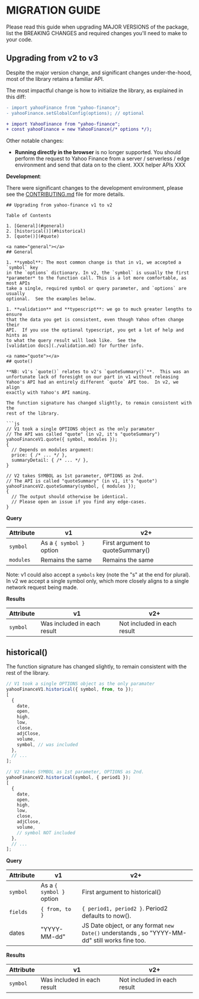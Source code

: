 # MIGRATION GUIDE

Please read this guide when upgrading MAJOR VERSIONS of the package, list the
BREAKING CHANGES and required changes you'll need to make to your code.

## Upgrading from v2 to v3

Despite the major version change, and significant changes under-the-hood, most
of the library retains a familiar API.

The most impactful change is how to initialize the library, as explained in this
diff:

```diff
- import yahooFinance from "yahoo-finance";
- yahooFinance.setGlobalConfig(options); // optional

+ import YahooFinance from "yahoo-finance";
+ const yahooFinance = new YahooFinance(/* options */);
```

Other notable changes:

- **Running directly in the browser** is no longer supported. You should perform
  the request to Yahoo Finance from a server / serverless / edge environment and
  send that data on to the client. XXX helper APIs XXX

**Development**:

There were significant changes to the development environment, please see the
[CONTRIBUTING.md](../CONTRIBUTING.md) file for more details.

````
## Upgrading from yahoo-finance v1 to v2

Table of Contents

1. [General](#general)
2. [historical()](#historical)
3. [quote()](#quote)

<a name="general"></a>
## General

1. **symbol**: The most common change is that in v1, we accepted a `symbol` key
in the `options` dictionary. In v2, the `symbol` is usually the first
*parameter* to the function call. This is a lot more comfortable, as most APIs
take a single, required symbol or query parameter, and `options` are usually
optional.  See the examples below.

1. **validation** and **typescript**: we go to much greater lengths to ensure
that the data you get is consistent, even though Yahoo often change their
API.  If you use the optional typescript, you get a lot of help and hints as
to what the query result will look like.  See the
[validation docs](./validation.md) for further info.

<a name="quote"></a>
## quote()

**NB: v1's `quote()` relates to v2's `quoteSummary()`**.  This was an
unfortunate lack of foresight on our part in v1 without releasing
Yahoo's API had an entirely different `quote` API too.  In v2, we align
exactly with Yahoo's API naming.

The function signature has changed slightly, to remain consistent with the
rest of the library.

```js
// V1 took a single OPTIONS object as the only paramater
// The API was called "quote" (in v2, it's "quoteSummary")
yahooFinanceV1.quote({ symbol, modules });
{
  // Depends on modules argument:
  price: { /* ... */ },
  summaryDetail: { /* ... */ },
}

// V2 takes SYMBOL as 1st parameter, OPTIONS as 2nd.
// The API is called "quoteSummary" (in v1, it's "quote")
yahooFinanceV2.quoteSummary(symbol, { modules });
{
  // The output should otherwise be identical.
  // Please open an issue if you find any edge-cases.
}
````

**Query**

| Attribute | v1                       | v2+                              |
| --------- | ------------------------ | -------------------------------- |
| `symbol`  | As a `{ symbol }` option | First argument to quoteSummary() |
| `modules` | Remains the same         | Remains the same                 |

Note: v1 could also accept a `symbols` key (note the "s" at the end for plural).
In v2 we accept a single symbol only, which more closely aligns to a single
network request being made.

**Results**

| Attribute | v1                          | v2+                         |
| --------- | --------------------------- | --------------------------- |
| `symbol`  | Was included in each result | Not included in each result |

<a name="historical"></a>

## historical()

The function signature has changed slightly, to remain consistent with the rest
of the library.

```js
// V1 took a single OPTIONS object as the only paramater
yahooFinanceV1.historical({ symbol, from, to });
[
  {
    date,
    open,
    high,
    low,
    close,
    adjClose,
    volume,
    symbol, // was included
  },
  // ...
];

// V2 takes SYMBOL as 1st parameter, OPTIONS as 2nd.
yahooFinanceV2.historical(symbol, { period1 });
[
  {
    date,
    open,
    high,
    low,
    close,
    adjClose,
    volume,
    // symbol NOT included
  },
  // ...
];
```

**Query**

| Attribute | v1                       | v2+                                                                                            |
| --------- | ------------------------ | ---------------------------------------------------------------------------------------------- |
| `symbol`  | As a `{ symbol }` option | First argument to historical()                                                                 |
| `fields`  | `{ from, to }`           | `{ period1, period2 }`. Period2 defaults to now().                                             |
| dates     | "YYYY-MM-dd"             | JS Date object, or any format `new Date()` understands , so "YYYY-MM-dd" still works fine too. |

**Results**

| Attribute | v1                          | v2+                         |
| --------- | --------------------------- | --------------------------- |
| `symbol`  | Was included in each result | Not included in each result |
